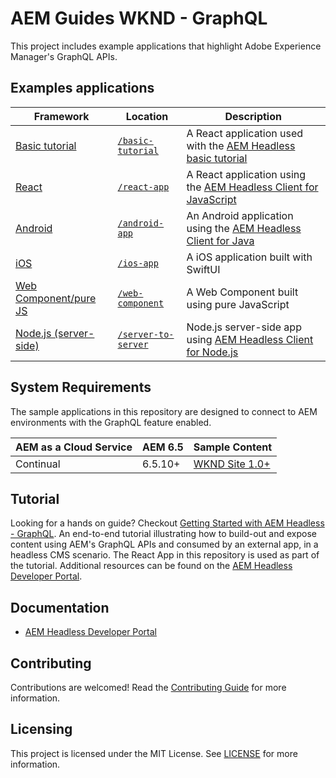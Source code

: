 # AEM Guides WKND - GraphQL

This project includes example applications that highlight Adobe Experience Manager's GraphQL APIs.

## Examples applications

| Framework | Location | Description |
|--------|-----------|-------------|
| [Basic tutorial](./basic-tutorial) | [`/basic-tutorial`](./basic-tutorial) | A React application used with the [AEM Headless basic tutorial](https://experienceleague.adobe.com/docs/experience-manager-learn/getting-started-with-aem-headless/graphql/multi-step/overview.html) |
| [React](./react-app) | [`/react-app`](./react-app) | A React application using the [AEM Headless Client for JavaScript](https://github.com/adobe/aem-headless-client-js) |
| [Android](./android-app) | [`/android-app`](./android-app) | An Android application using the [AEM Headless Client for Java](https://github.com/adobe/aem-headless-client-java)
| [iOS](./ios-app) | [`/ios-app`](./ios-app) | A iOS application built with SwiftUI
| [Web Component/pure JS](./web-component) | [`/web-component`](./web-component) | A Web Component built using pure JavaScript
| [Node.js (server-side)](./server-to-server)  | [`/server-to-server`](./server-to-server/) | Node.js server-side app using [AEM Headless Client for Node.js](https://github.com/adobe/aem-headless-client-nodejs) |

## System Requirements

The sample applications in this repository are designed to connect to AEM environments with the GraphQL feature enabled.

 AEM as a Cloud Service | AEM 6.5 | Sample Content |
------------------------|---------|--------------------|
Continual               | 6.5.10+ |  [WKND Site 1.0+](https://github.com/adobe/aem-guides-wknd/releases/latest) |

## Tutorial

Looking for a hands on guide? Checkout [Getting Started with AEM Headless - GraphQL](https://experienceleague.adobe.com/docs/experience-manager-learn/getting-started-with-aem-headless/graphql/overview.html). An end-to-end tutorial illustrating how to build-out and expose content using AEM's GraphQL APIs and consumed by an external app, in a headless CMS scenario. The React App in this repository is used as part of the tutorial. Additional resources can be found on the  [AEM Headless Developer Portal](https://experienceleague.adobe.com/landing/experience-manager/headless/developer.html).

## Documentation

* [AEM Headless Developer Portal](https://experienceleague.adobe.com/landing/experience-manager/headless/developer.html)

## Contributing

Contributions are welcomed! Read the [Contributing Guide](./.github/CONTRIBUTING.md) for more information.

## Licensing

This project is licensed under the MIT License. See [LICENSE](LICENSE) for more information.
